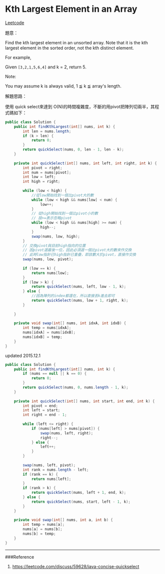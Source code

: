 # Kth Largest Element in an Array

[Leetcode](https://leetcode.com/problems/kth-largest-element-in-an-array/)

題意：

Find the kth largest element in an unsorted array. Note that it is the kth largest element in the sorted order, not the kth distinct element.

For example,

Given ```[3,2,1,5,6,4]``` and k = 2, return 5.

Note: 

You may assume k is always valid, 1 ≦ k ≦ array's length.

解題思路：

使用 quick select來達到 O(N)的時間複雜度，不斷的用pivot把陣列切兩半，其程式碼如下：

```java
public class Solution {
    public int findKthLargest(int[] nums, int k) {
        int len = nums.length;
        if (k > len) {
            return 0;
        }
        return quickSelect(nums, 0, len - 1, len - k);
    }
    
    private int quickSelect(int[] nums, int left, int right, int k) {
        int pivot = right;
        int num = nums[pivot];
        int low = left;
        int high = right;
        
        while (low < high) {
            //從low開始找到一個比pivot大的數
            while (low < high && nums[low] < num) {
                low++;
            }
            // 從high開始找到一個比pivot小的數
            // 設>=表示忽略pivot
            while (low < high && nums[high] >= num) {
                high--;
            }
            swap(nums, low, high);
        }
        // 交換pivot與目前high指向的位置
        // 因pivot選最後一位，因此必須選一個比pivot大的數來作交換
        // 此時low指針已high指針已重疊，即該數大於pivot，直接作交換
        swap(nums, low, pivot);
        
        if (low == k) {
            return nums[low];
        }
        if (low > k) {
            return quickSelect(nums, left, low - 1, k);
        } else {
            //因為陣列的index都還在，所以直接丟k進去即可
            return quickSelect(nums, low + 1, right, k);
        }
        
    }
    
    private void swap(int[] nums, int idxA, int idxB) {
        int temp = nums[idxA];
        nums[idxA] = nums[idxB];
        nums[idxB] = temp;
    }
}
```

updated 2015.12.1

```java
public class Solution {
    public int findKthLargest(int[] nums, int k) {
        if (nums == null || k == 0) {
            return 0;
        }
        return quickSelect(nums, 0, nums.length - 1, k);
    }
    
    private int quickSelect(int[] nums, int start, int end, int k) {
        int pivot = end;
        int left = start;
        int right = end - 1;
        
        while (left <= right) {
            if (nums[left] > nums[pivot]) {
                swap(nums, left, right);
                right--;
            } else {
                left++;
            }
        }
        
        swap(nums, left, pivot);
        int rank = nums.length - left;
        if (rank == k) {
            return nums[left];
        }
        if (rank > k) {
            return quickSelect(nums, left + 1, end, k);
        } else {
            return quickSelect(nums, start, left - 1, k);
        }
    }
    
    private void swap(int[] nums, int a, int b) {
        int temp = nums[a];
        nums[a] = nums[b];
        nums[b] = temp;
    }
}
```
---
###Reference
1. https://leetcode.com/discuss/59628/java-concise-quickselect